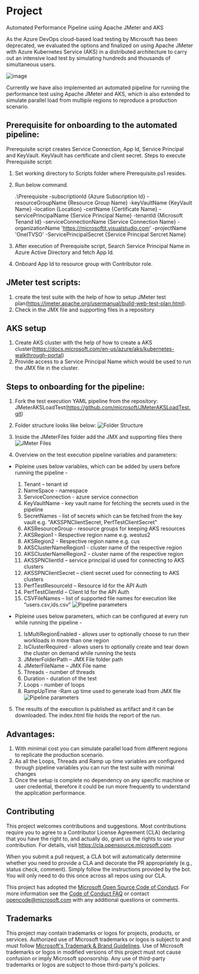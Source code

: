 # Project

Automated Performance Pipeline using Apache JMeter and AKS

As the Azure DevOps cloud-based load testing by Microsoft has been deprecated, we evaluated the options and finalized on using Apache JMeter with Azure Kubernetes Service (AKS) in a distributed architecture to carry out an intensive load test by simulating hundreds and thousands of simultaneous users.

![image](https://user-images.githubusercontent.com/81369583/114204849-499b3b00-9977-11eb-811d-2c2ff7248f11.png)

Currently we have also implemented an automated pipeline for running the performance test using Apache JMeter and AKS, which is also extended to simulate parallel load from multiple regions to reproduce a production scenario.

## Prerequisite for onboarding to the automated pipeline:

Prerequisite script creates Service Connection, App Id, Service Principal and KeyVault. KeyVault has certificate and client secret.
Steps to execute Prerequisite script:

1. Set working directory to Scripts folder where Prerequisite.ps1 resides.
2. Run below command.

   .\Prerequisite -subscriptionId {Azure Subscription Id} -resourceGroupName {Resource Group Name} -keyVaultName {KeyVault Name} -location {Location} -certName {Certificate Name} -servicePrincipalName {Service Principal Name} -tenantId {Microsoft Tenand Id} -serviceConnectionName {Service Connection Name} -organizationName 'https://microsoftit.visualstudio.com' -projectName 'OneITVSO' -ServicePrincipalSecret {Service Principal Sercret Name}

3. After execution of Prerequisite script, Search Service Principal Name in Azure Active Directory and fetch App Id.
4. Onboard App Id to resource group with Contributor role.

## JMeter test scripts:

1. create the test suite with the help of how to setup JMeter test plan(https://jmeter.apache.org/usermanual/build-web-test-plan.html).
2. Check in the JMX file and supporting files in a repository

## AKS setup

1. Create AKS cluster with the help of how to create a AKS cluster(https://docs.microsoft.com/en-us/azure/aks/kubernetes-walkthrough-portal)
2. Provide access to a Service Principal Name which would be used to run the JMX file in the cluster.

## Steps to onboarding for the pipeline:

1. Fork the test execution YAML pipeline from the repository: JMeterAKSLoadTest(https://github.com/microsoft/JMeterAKSLoadTest.git)
2. Folder structure looks like below:
   ![Folder Structure](./Images/folder-structure.png)

3. Inside the JMeterFiles folder add the JMX and supporting files there
   ![JMeter Files](./Images/folder-structure.png)

4. Overview on the test execution pipeline variables and parameters:

- Pipleine uses below variables, which can be added by users before running the pipeline -

  1. Tenant – tenant id
  2. NameSpace - namespace
  3. ServiceConnection - azure service connection
  4. KeyVaultName - key vault name for fetching the secrets used in the pipeline
  5. SecretNames - list of secrets which can be fetched from the key vault e.g. "AKSSPNClientSecret, PerfTestClientSecret"
  6. AKSResourceGroup - resource groups for keeping AKS resources
  7. AKSRegion1 - Respective region name e.g. westus2
  8. AKSRegion2 - Respective region name e.g. cus
  9. AKSClusterNameRegion1 - cluster name of the respective region
  10. AKSClusterNameRegion2 - cluster name of the respective region
  11. AKSSPNClientId – service principal id used for connecting to AKS clusters
  12. AKSSPNClientSecret – client secret used for connecting to AKS clusters
  13. PerfTestResourceId – Resource Id for the API Auth
  14. PerfTestClientId – Client Id for the API Auth
  15. CSVFileNames – list of supported file names for execution like “users.csv,ids.csv”
      ![Pipeline parameters](./Images/pipeline-parameters.png)

- Pipleine uses below parameters, which can be configured at every run while running the pipeline -
  1. IsMultiRegionEnabled - allows user to optionally choose to run their workloads in more than one region
  2. IsClusterRequired - allows users to optionally create and tear down the cluster on demand while running the tests
  3. JMeterFolderPath – JMX File folder path
  4. JMeterFileName – JMX File name
  5. Threads - number of threads
  6. Duration - duration of the test
  7. Loops - number of loops
  8. RampUpTime -Ram up time used to generate load from JMX file
     ![Pipeline parameters](./Images/pipeline-variables.png)

5. The results of the execution is published as artifact and it can be downloaded. The index.html file holds the report of the run.

## Advantages:

1. With minimal cost you can simulate parallel load from different regions to replicate the production scenario.
2. As all the Loops, Threads and Ramp up time variables are configured through pipeline variables you can run the test suite with minimal changes
3. Once the setup is complete no dependency on any specific machine or user credential, therefore it could be run more frequently to understand the application performance.

## Contributing

This project welcomes contributions and suggestions. Most contributions require you to agree to a
Contributor License Agreement (CLA) declaring that you have the right to, and actually do, grant us
the rights to use your contribution. For details, visit https://cla.opensource.microsoft.com.

When you submit a pull request, a CLA bot will automatically determine whether you need to provide
a CLA and decorate the PR appropriately (e.g., status check, comment). Simply follow the instructions
provided by the bot. You will only need to do this once across all repos using our CLA.

This project has adopted the [Microsoft Open Source Code of Conduct](https://opensource.microsoft.com/codeofconduct/).
For more information see the [Code of Conduct FAQ](https://opensource.microsoft.com/codeofconduct/faq/) or
contact [opencode@microsoft.com](mailto:opencode@microsoft.com) with any additional questions or comments.

## Trademarks

This project may contain trademarks or logos for projects, products, or services. Authorized use of Microsoft
trademarks or logos is subject to and must follow
[Microsoft's Trademark & Brand Guidelines](https://www.microsoft.com/en-us/legal/intellectualproperty/trademarks/usage/general).
Use of Microsoft trademarks or logos in modified versions of this project must not cause confusion or imply Microsoft sponsorship.
Any use of third-party trademarks or logos are subject to those third-party's policies.
